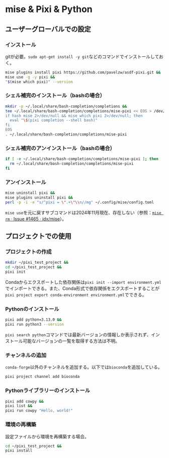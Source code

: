 # mise & Pixi & Python
## ユーザーグローバルでの設定
### インストール
gitが必要。`sudo apt-get install -y git`などのコマンドでインストールしておく。
```sh
mise plugins install pixi https://github.com/pavelzw/asdf-pixi.git &&
mise use -g -y pixi &&
"$(mise which pixi)" --version
```

### シェル補完のインストール（bashの場合）
```sh
mkdir -p ~/.local/share/bash-completion/completions &&
tee ~/.local/share/bash-completion/completions/mise-pixi << EOS > /dev/null &&
if hash mise 2>/dev/null && mise which pixi 2>/dev/null; then
  eval "\$(pixi completion --shell bash)"
fi
EOS
. ~/.local/share/bash-completion/completions/mise-pixi
```

### シェル補完のアンインストール（bashの場合）
```sh
if [ -e ~/.local/share/bash-completion/completions/mise-pixi ]; then
  rm ~/.local/share/bash-completion/completions/mise-pixi
fi
```

### アンインストール
```sh
mise uninstall pixi &&
mise plugins uninstall pixi &&
perl -p -i -e "s/^pixi = \".+\"\\n//mg" ~/.config/mise/config.toml
```
`mise use`を元に戻すサブコマンドは2024年11月現在、存在しない（参照：[`mise rm` · Issue #1465 · jdx/mise](https://github.com/jdx/mise/issues/1465)）。

## プロジェクトでの使用
### プロジェクトの作成
```sh
mkdir ~/pixi_test_project &&
cd ~/pixi_test_project &&
pixi init
```
Condaからエクスポートした依存関係は`pixi init --import environment.yml`でインポートできる。また、Conda形式で依存関係をエクスポートすることが`pixi project export conda-environment environment.yml`でできる。

### Pythonのインストール
```sh
pixi add python=3.13.0 &&
pixi run python3 --version
```
`pixi search python`コマンドでは最新バージョンの情報しか表示されず、インストール可能なバージョンの一覧を取得する方法は不明。

### チャンネルの追加
`conda-forge`以外のチャンネルを追加する。以下では`bioconda`を追加している。
```sh
pixi project channel add bioconda
```

### Pythonライブラリーのインストール
```sh
pixi add cowpy &&
pixi list &&
pixi run cowpy "Hello, world!"
```

### 環境の再構築
設定ファイルから環境を再構築する場合。
```sh
cd ~/pixi_test_project &&
pixi install
```
